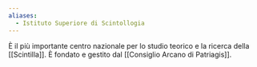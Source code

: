 ```yaml
---
aliases:
  - Istituto Superiore di Scintollogia
---
```

È il più importante centro nazionale per lo studio teorico e la ricerca della [[Scintilla]]. È fondato e gestito dal [[Consiglio Arcano di Patriagis]]. 
